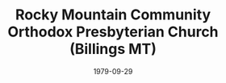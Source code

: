 ---
date: &id001 1979-09-29
end_date: null
location:
  address: null
  city: Billings
  state: MT
minister:
- end: 1980-01-01
  name: Allen Moran
  start: 1979-01-01
  type: Pastor
- end: 1992-01-01
  name: Albert Edwards III
  start: 1980-01-01
  type: Pastor
- end: 2002-01-01
  name: Alfred Poirier
  start: 1992-01-01
  type: Pastor
ministers:
- Allen Moran
- Albert Edwards III
- Alfred Poirier
name: Rocky Mountain Community Orthodox Presbyterian Church
names:
- end: 2002-01-25
  name: Rocky Mountain Community Orthodox Presbyterian Church
  start: 1979-09-29
origination_date: *id001
raw_data: "MT\nBillings\nRocky Mountain Community Orthodox Presbyterian Church  (September\
  \ 29, 1979\u2013January\n25, 2002)\n(transferred to the Presbyterian Church in America,\
  \ January 25, 2002)\nPastors: Allen Moran, 1979\u201380\nAlbert Edwards, III, 1980\u2013\
  92\nAlfred Poirier, 1992\u20132002"
states:
- MT
status:
  active: false
  end_date: 2002-01-25
  reason: transfer
  received_from: null
  withdrawal_to: null
title: Rocky Mountain Community Orthodox Presbyterian Church (Billings MT)
year_established:
- 1979

---